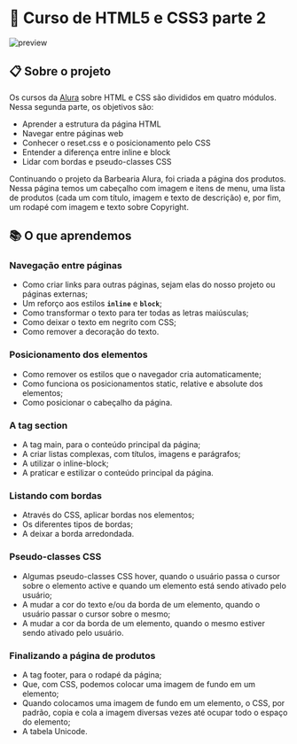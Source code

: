 # 🚀 Curso de HTML5 e CSS3 parte 2
![preview](https://github.com/nathaliagomes/alura-html5-css3-parte2/blob/main/.github/html5_css3_parte2_banner.png)

## 📋 Sobre o projeto

Os cursos da [Alura](https://www.alura.com.br/) sobre HTML e CSS são divididos em quatro módulos. Nessa segunda parte, os objetivos são:

* Aprender a estrutura da página HTML
* Navegar entre páginas web
* Conhecer o reset.css e o posicionamento pelo CSS
* Entender a diferença entre inline e block
* Lidar com bordas e pseudo-classes CSS

Continuando o projeto da Barbearia Alura, foi criada a página dos produtos. Nessa página temos um cabeçalho com imagem e itens de menu, uma lista de produtos (cada 
um com título, imagem e texto de descrição) e, por fim, um rodapé com imagem e texto sobre Copyright.

## 📚 O que aprendemos

### Navegação entre páginas

* Como criar links para outras páginas, sejam elas do nosso projeto ou páginas externas;
* Um reforço aos estilos **`inline`** e **`block`**;
* Como transformar o texto para ter todas as letras maiúsculas;
* Como deixar o texto em negrito com CSS;
* Como remover a decoração do texto.

### Posicionamento dos elementos

* Como remover os estilos que o navegador cria automaticamente;
* Como funciona os posicionamentos static, relative e absolute dos elementos;
* Como posicionar o cabeçalho da página.

### A tag section

* A tag main, para o conteúdo principal da página;
* A criar listas complexas, com títulos, imagens e parágrafos;
* A utilizar o inline-block;
* A praticar e estilizar o conteúdo principal da página.

### Listando com bordas

* Através do CSS, aplicar bordas nos elementos;
* Os diferentes tipos de bordas;
* A deixar a borda arredondada.

### Pseudo-classes CSS

* Algumas pseudo-classes CSS hover, quando o usuário passa o cursor sobre o elemento active e quando um elemento está sendo ativado pelo usuário;
* A mudar a cor do texto e/ou da borda de um elemento, quando o usuário passar o cursor sobre o mesmo;
* A mudar a cor da borda de um elemento, quando o mesmo estiver sendo ativado pelo usuário.

### Finalizando a página de produtos

* A tag footer, para o rodapé da página;
* Que, com CSS, podemos colocar uma imagem de fundo em um elemento;
* Quando colocamos uma imagem de fundo em um elemento, o CSS, por padrão, copia e cola a imagem diversas vezes até ocupar todo o espaço do elemento;
* A tabela Unicode.
